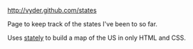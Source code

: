 http://vyder.github.com/states

Page to keep track of the states I've been to so far.

Uses [stately](http://intridea.github.com/stately) to build a map of the US in only HTML and CSS.